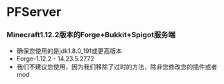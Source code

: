 # PFServer
### Minecraft1.12.2版本的Forge+Bukkit+Spigot服务端
* 确保您使用的是jdk1.8.0_191或更高版本
* Forge-1.12.2 - 14.23.5.2772
* 我们不建议您使用，因为我们移除了过时的方法，除非您修改您的插件或者mod
